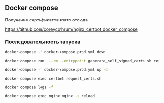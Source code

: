 ## Docker compose

Получение сертификатов взято отсюда

https://github.com/coreycothrum/nginx_certbot_docker_compose

### Последовательность запуска

```bash
docker-compose -f docker-compose.prod.yml down
```

```bash 
docker compose run  --rm --entrypoint generate_self_signed_certs.sh certbot
```

```bash 
docker-compose -f docker-compose.prod.yml up -d
```

```bash 
docker compose exec certbot request_certs.sh
```

```bash 
docker compose logs -f
```

```bash 
docker compose exec nginx nginx -s reload
```

